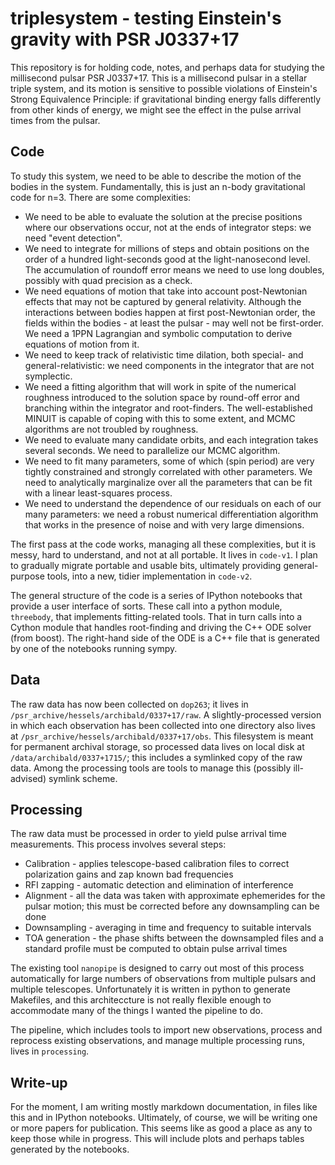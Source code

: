 # triplesystem - testing Einstein's gravity with PSR J0337+17

This repository is for holding code, notes, and perhaps data for studying the millisecond pulsar PSR J0337+17. This is a millisecond pulsar in a stellar triple system, and its motion is sensitive to possible violations of Einstein's Strong Equivalence Principle: if gravitational binding energy falls differently from other kinds of energy, we might see the effect in the pulse arrival times from the pulsar.

## Code

To study this system, we need to be able to describe the motion of the bodies in the system. Fundamentally, this is just an n-body gravitational code for n=3. There are some complexities:

* We need to be able to evaluate the solution at the precise positions where our observations occur, not at the ends of integrator steps: we need "event detection".
* We need to integrate for millions of steps and obtain positions on the order of a hundred light-seconds good at the light-nanosecond level. The accumulation of roundoff error means we need to use long doubles, possibly with quad precision as a check.
* We need equations of motion that take into account post-Newtonian effects that may not be captured by general relativity. Although the interactions between bodies happen at first post-Newtonian order, the fields within the bodies - at least the pulsar - may well not be first-order. We need a 1PPN Lagrangian and symbolic computation to derive equations of motion from it.
* We need to keep track of relativistic time dilation, both special- and general-relativistic: we need components in the integrator that are not symplectic.
* We need a fitting algorithm that will work in spite of the numerical roughness introduced to the solution space by round-off error and branching within the integrator and root-finders. The well-established MINUIT is capable of coping with this to some extent, and MCMC algorithms are not troubled by roughness.
* We need to evaluate many candidate orbits, and each integration takes several seconds. We need to parallelize our MCMC algorithm.
* We need to fit many parameters, some of which (spin period) are very tightly constrained and strongly correlated with other parameters. We need to analytically marginalize over all the parameters that can be fit with a linear least-squares process.
* We need to understand the dependence of our residuals on each of our many parameters: we need a robust numerical differentiation algorithm that works in the presence of noise and with very large dimensions.

The first pass at the code works, managing all these complexities, but it is messy, hard to understand, and not at all portable. It lives in `code-v1`. I plan to gradually migrate portable and usable bits, ultimately providing general-purpose tools, into a new, tidier implementation in `code-v2`.

The general structure of the code is a series of IPython notebooks that provide a user interface of sorts. These call into a python module, `threebody`, that implements fitting-related tools. That in turn calls into a Cython module that handles root-finding and driving the C++ ODE solver (from boost). The right-hand side of the ODE is a C++ file that is generated by one of the notebooks running sympy.

## Data

The raw data has now been collected on `dop263`; it lives in `/psr_archive/hessels/archibald/0337+17/raw`. A slightly-processed version in which each observation has been collected into one directory also lives at `/psr_archive/hessels/archibald/0337+17/obs`. This filesystem is meant for permanent archival storage, so processed data lives on local disk at `/data/archibald/0337+1715/`; this includes a symlinked copy of the raw data. Among the processing tools are tools to manage this (possibly ill-advised) symlink scheme.

## Processing

The raw data must be processed in order to yield pulse arrival time measurements. This process involves several steps:

* Calibration - applies telescope-based calibration files to correct polarization gains and zap known bad frequencies
* RFI zapping - automatic detection and elimination of interference
* Alignment - all the data was taken with approximate ephemerides for the pulsar motion; this must be corrected before any downsampling can be done
* Downsampling - averaging in time and frequency to suitable intervals
* TOA generation - the phase shifts between the downsampled files and a standard profile must be computed to obtain pulse arrival times

The existing tool `nanopipe` is designed to carry out most of this process automatically for large numbers of observations from multiple pulsars and multiple telescopes. Unfortunately it is written in python to generate Makefiles, and this architeccture is not really flexible enough to accommodate many of the things I wanted the pipeline to do. 

The pipeline, which includes tools to import new observations, process and reprocess existing observations, and manage multiple processing runs, lives in `processing`. 

## Write-up

For the moment, I am writing mostly markdown documentation, in files like this and in IPython notebooks. Ultimately, of course, we will be writing one or more papers for publication. This seems like as good a place as any to keep those while in progress. This will include plots and perhaps tables generated by the notebooks.

